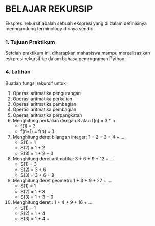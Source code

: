 # BELAJAR REKURSIP

Ekspresi rekursif adalah sebuah ekspresi yang di dalam definisinya menngandung
terminology dirinya sendiri.

### 1. Tujuan Praktikum

Setelah praktikum ini, diharapkan mahasiswa mampu merealisasikan eskpresi rekursif ke
dalam bahasa pemrograman Python.

### 4. Latihan

Buatlah fungsi rekursif untuk:

1. Operasi aritmatika pengurangan
2. Operasi aritmatika perkalian
3. Operasi aritmatika pembagian
4. Operasi aritmatika pembagian
5. Operasi aritmatika perpangkatan
6. Menghitung perkalian dengan 3 atau f(n) = 3 \* n
   - f(1) = 3
   - f(n+1) = f(n) = 3
7. Menghitung deret bilangan integer: 1 + 2 + 3 + 4 + ….
   - S(1) = 1
   - S(2) = 1 + 2
   - S(3) = 1 + 2 + 3
8. Menghitung deret aritmatika: 3 + 6 + 9 + 12 + …
   - S(1) = 3
   - S(2) = 3 + 6
   - S(3) = 3 + 6 + 9
9. Menghitung deret geometri: 1 + 3 + 9 + 27 + …
   - S(1) = 1
   - S(2) = 1 + 3
   - S(3) = 1 + 3 + 9
10. Menghitung deret : 1 + 4 + 9 + 16 + …
    - S(1) = 1
    - S(2) = 1 + 4
    - S(3) = 1 + 4 +

